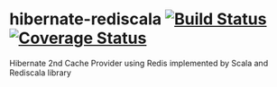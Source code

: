 hibernate-rediscala  [![Build Status](https://travis-ci.org/debop/hibernate-rediscala.png)](https://travis-ci.org/debop/hibernate-rediscala) [![Coverage Status](https://coveralls.io/repos/debop/hibernate-rediscala/badge.png?branch=master)](https://coveralls.io/r/debop/hibernate-rediscala?branch=master)
=========

Hibernate 2nd Cache Provider using Redis implemented by Scala and Rediscala library 
